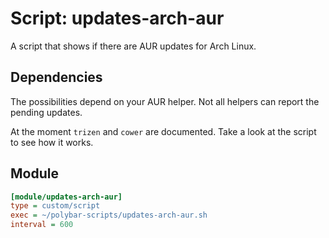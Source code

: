 # Script: updates-arch-aur

A script that shows if there are AUR updates for Arch Linux.


## Dependencies

The possibilities depend on your AUR helper. Not all helpers can report the pending updates.

At the moment `trizen` and `cower` are documented. Take a look at the script to see how it works.


## Module

```ini
[module/updates-arch-aur]
type = custom/script
exec = ~/polybar-scripts/updates-arch-aur.sh
interval = 600
```
